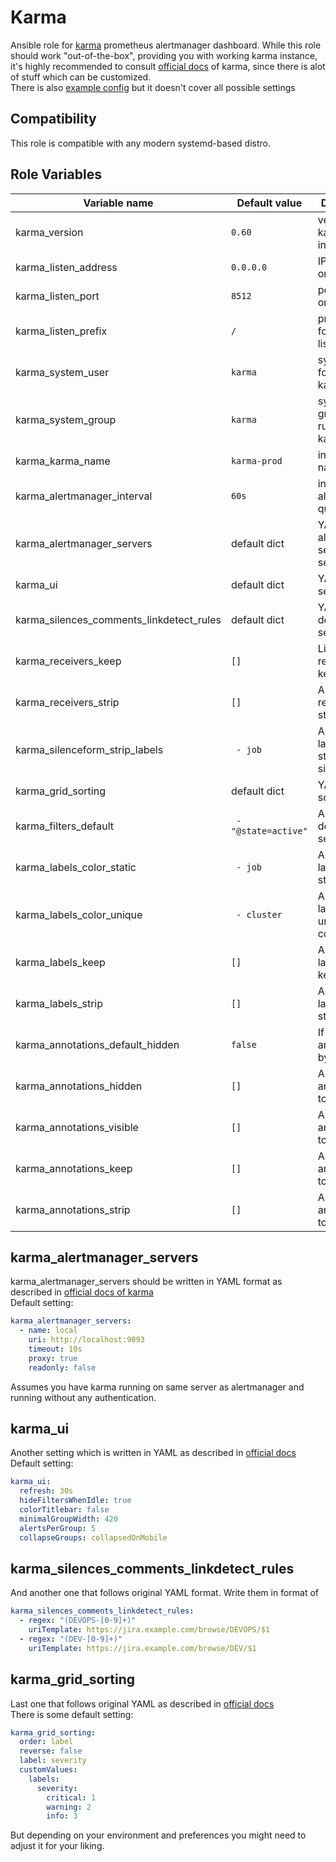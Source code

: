 

Karma
=========

Ansible role for [karma](https://github.com/prymitive/karma) prometheus alertmanager dashboard.
While this role should work "out-of-the-box", providing you with working karma instance, it's highly recommended to consult [official docs](https://github.com/prymitive/karma/blob/master/docs/CONFIGURATION.md) of karma, since there is alot of stuff which can be customized.  
There is also [example config](https://github.com/prymitive/karma/blob/master/docs/example.yaml) but it doesn't cover all possible settings

## Compatibility
This role is compatible with any modern systemd-based distro.  

## Role Variables
| Variable name                            | Default value        | Description                                |
| ---------------------------------------- | -------------------- | ------------------------------------------ |
| karma_version                            | `0.60`               | version of karma to install                |
| karma_listen_address                     | `0.0.0.0`            | IP to listen on                            |
| karma_listen_port                        | `8512`               | port to listen on                          |
| karma_listen_prefix                      | `/`                  | prefix / folder to listen on               |
| karma_system_user                        | `karma`              | system user for running karma              |
| karma_system_group                       | `karma`              | system group for running karma             |
| karma_karma_name                         | `karma-prod`         | instance name                              |
| karma_alertmanager_interval              | `60s`                | interval for alertmanager query            |
| karma_alertmanager_servers               | default dict         | YAML of alertmanager servers settings      |
| karma_ui                                 | default dict         | YAML of UI settings                        |
| karma_silences_comments_linkdetect_rules | default dict         | YAML of link detect settings               |
| karma_receivers_keep                     | `[]`                 | List of receivers to keep                  |
| karma_receivers_strip                    | `[]`                 | Array of receivers to strip                |
| karma_silenceform_strip_labels           | ` - job`             | Array of labels to strip from silence form |
| karma_grid_sorting                       | default dict         | YAML of grid sorting rules                 |
| karma_filters_default                    | ` - "@state=active"` | Array of default search filters            |
| karma_labels_color_static                | ` - job`             | Array of labels with static colors         |
| karma_labels_color_unique                | ` - cluster`         | Array of labels with unique colors         |
| karma_labels_keep                        | `[]`                 | Array of labels to keep                    |
| karma_labels_strip                       | `[]`                 | Array of labels to strip                   |
| karma_annotations_default_hidden         | `false`              | If true, hide annotations by default       |
| karma_annotations_hidden                 | `[]`                 | Array of annotations to hide               |
| karma_annotations_visible                | `[]`                 | Array of annotations to show               |
| karma_annotations_keep                   | `[]`                 | Array of annotations to keep               |
| karma_annotations_strip                  | `[]`                 | Array of annotations to strip              |

## karma_alertmanager_servers
karma_alertmanager_servers should be written in YAML format as described in [official docs of karma](https://github.com/prymitive/karma/blob/master/docs/CONFIGURATION.md#alertmanagers)  
Default setting:
```yaml
karma_alertmanager_servers:
  - name: local
    uri: http://localhost:9093
    timeout: 10s
    proxy: true
    readonly: false
```
Assumes you have karma running on same server as alertmanager and running without any authentication.

## karma_ui
Another setting which is written in YAML as described in [official docs](https://github.com/prymitive/karma/blob/master/docs/CONFIGURATION.md#ui-defaults)  
Default setting:
```yaml
karma_ui:
  refresh: 30s
  hideFiltersWhenIdle: true
  colorTitlebar: false
  minimalGroupWidth: 420
  alertsPerGroup: 5
  collapseGroups: collapsedOnMobile
```

## karma_silences_comments_linkdetect_rules
And another one that follows original YAML format. Write them in format of
```yaml
karma_silences_comments_linkdetect_rules:
  - regex: "(DEVOPS-[0-9]+)"
    uriTemplate: https://jira.example.com/browse/DEVOPS/$1
  - regex: "(DEV-[0-9]+)"
    uriTemplate: https://jira.example.com/browse/DEV/$1
```
    
## karma_grid_sorting 
Last one that follows original YAML as described in [official docs](https://github.com/prymitive/karma/blob/master/docs/CONFIGURATION.md#grid)  
There is some default setting:
```yaml
karma_grid_sorting:
  order: label
  reverse: false
  label: severity
  customValues:
    labels:
      severity:
        critical: 1
        warning: 2
        info: 3
```
But depending on your environment and preferences you might need to adjust it for your liking.